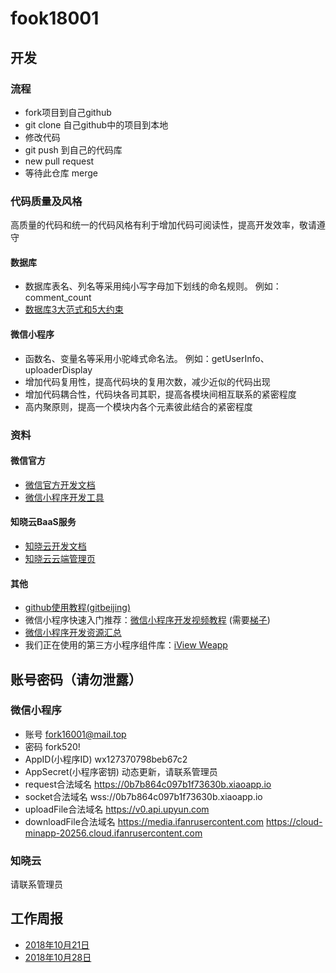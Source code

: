 # fook18001
## 开发
### 流程
* fork项目到自己github
* git clone 自己github中的项目到本地
* 修改代码
* git push 到自己的代码库
* new pull request
* 等待此仓库 merge
### 代码质量及风格
高质量的代码和统一的代码风格有利于增加代码可阅读性，提高开发效率，敬请遵守
#### 数据库
* 数据库表名、列名等采用纯小写字母加下划线的命名规则。  例如：comment_count
* [数据库3大范式和5大约束](https://blog.csdn.net/qq_33862644/article/details/79692652)
#### 微信小程序
* 函数名、变量名等采用小驼峰式命名法。  例如：getUserInfo、uploaderDisplay
* 增加代码复用性，提高代码块的复用次数，减少近似的代码出现
* 增加代码耦合性，代码块各司其职，提高各模块间相互联系的紧密程度
* 高内聚原则，提高一个模块内各个元素彼此结合的紧密程度
### 资料
#### 微信官方
* [微信官方开发文档](https://developers.weixin.qq.com/miniprogram/dev/index.html)
* [微信小程序开发工具](https://developers.weixin.qq.com/miniprogram/dev/devtools/download.html)
#### 知晓云BaaS服务
* [知晓云开发文档](https://doc.minapp.com)
* [知晓云云端管理页](https://cloud.minapp.com/dashboard)
#### 其他
* [github使用教程(gitbeijing)](http://gitbeijing.com/)
* 微信小程序快速入门推荐：[微信小程序开发视频教程](https://www.youtube.com/playlist?list=PLXbU-2B80FvA5bNILAS8-zY3_KkE-PVn0) (需要[梯子](https://github.com/loremwalker/WebSiteUseful))
* [微信小程序开发资源汇总](https://github.com/justjavac/awesome-wechat-weapp)
* 我们正在使用的第三方小程序组件库：[iView Weapp](https://weapp.iviewui.com/)
## 账号密码（请勿泄露）
### 微信小程序
* 账号  fork16001@mail.top
* 密码  fork520!
* AppID(小程序ID)  wx127370798beb67c2
* AppSecret(小程序密钥)  动态更新，请联系管理员
* request合法域名 https://0b7b864c097b1f73630b.xiaoapp.io
* socket合法域名  wss://0b7b864c097b1f73630b.xiaoapp.io
* uploadFile合法域名  https://v0.api.upyun.com
* downloadFile合法域名  https://media.ifanrusercontent.com  https://cloud-minapp-20256.cloud.ifanrusercontent.com
### 知晓云
请联系管理员
## 工作周报
* [2018年10月21日](https://shimo.im/docs/HlolQVM3ub4uaEsT/)
* [2018年10月28日](https://shimo.im/docs/erO6tXq5p1IWYPJG/)
